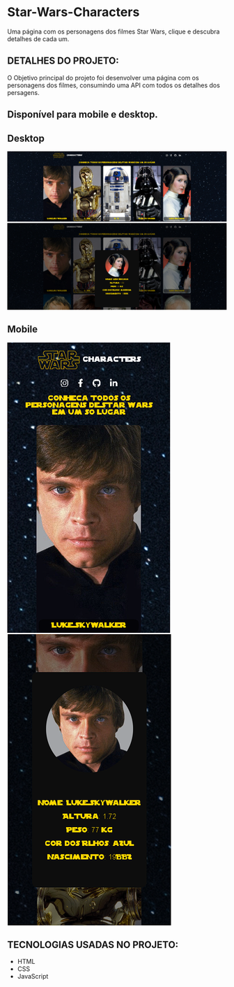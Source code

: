 # Star-Wars-Characters
Uma página com os personagens dos filmes Star Wars, clique e descubra detalhes de cada um.

## DETALHES DO PROJETO:
O Objetivo principal do projeto foi desenvolver uma página com os personagens dos filmes,
consumindo uma API com todos os detalhes dos persagens.

## Disponível para mobile e desktop.

## Desktop
![](assets/img/desktop-version.png)
![](assets/img/desktopCard-version.png)

## Mobile
![](assets/img/mobile-version.png)
![](assets/img/mobileCard-version.png)

## TECNOLOGIAS USADAS NO PROJETO:
* HTML
* CSS
* JavaScript

